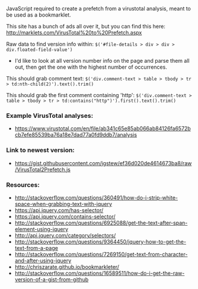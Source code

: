 JavaScript required to create a prefetch from a virustotal analysis, meant to be used as a bookmarklet.

This site has a bunch of ads all over it, but you can find this here: http://marklets.com/VirusTotal%20to%20Prefetch.aspx

Raw data to find version info within: `$('#file-details > div > div > div.floated-field-value')`
- I'd like to look at all version number info on the page and parse them all out, then get the one with the highest number of occurrences.

This should grab comment text: `$('div.comment-text > table > tbody > tr > td:nth-child(2)').text().trim()`

This should grab the first comment containing 'http': `$('div.comment-text > table > tbody > tr > td:contains("http")').first().text().trim()`

### Example VirusTotal analyses:
- https://www.virustotal.com/en/file/ab341c65e85ab066ab84126fa6572bcb7efe85539ba76a18e7dad77a0fd9ddb7/analysis

### Link to newest version:
- https://gist.githubusercontent.com/jgstew/ef36d020de4614673ba8/raw/VirusTotal2Prefetch.js

### Resources:
- http://stackoverflow.com/questions/360491/how-do-i-strip-white-space-when-grabbing-text-with-jquery
- https://api.jquery.com/has-selector/
- https://api.jquery.com/contains-selector/
- http://stackoverflow.com/questions/6925088/get-the-text-after-span-element-using-jquery
- http://api.jquery.com/category/selectors/
- http://stackoverflow.com/questions/9364450/jquery-how-to-get-the-text-from-a-page
- http://stackoverflow.com/questions/7269150/get-text-from-character-and-after-using-jquery
- http://chriszarate.github.io/bookmarkleter/
- http://stackoverflow.com/questions/16589511/how-do-i-get-the-raw-version-of-a-gist-from-github
